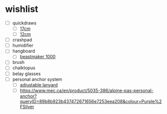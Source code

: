 # wishlist
- [ ] quickdraws
	- [ ] [17cm](https://climbonequipment.com/collections/quickdraws/products/mammut-workhorse-keylock-quickdraw-17cm-6-pack)
	- [ ] [12cm](https://www.mec.ca/en/product/6005-168/hotforge-hybrid-quickpack-12cm?queryID=4c523750a7b493c68700e7e4222e9e37&colour=Ultra+Pink)
- [ ] crashpad
- [ ] humidifier
- [ ] hangboard
	- [ ] [beastmaker 1000](https://climbonequipment.com/products/beastmaker-hangboard-1000-series?_pos=4&_sid=2369d292d&_ss=r)
- [ ] brush
- [ ] chalktopus
- [ ] belay glasses
- [ ] personal anchor system
	- [ ] [adjustable lanyard](https://www.mec.ca/en/product/6013-866/connect-adjust-lanyard?queryID=1b2f21c48c6cf14b0cbb1d20c7d74394&colour=Blue)
	- [ ] https://www.mec.ca/en/product/5035-386/alpine-pas-personal-anchor?queryID=89b8b923b437472671656e7253eea208&colour=Purple%2FSilver